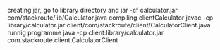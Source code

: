 creating jar, go to library directory and 
		jar -cf calculator.jar com/stackroute/lib/Calculator.java
compiling clientCalculator
		javac -cp library/calculator.jar client/com/stackroute/client/CalculatorClient.java
runnig programme
		java -cp client:library/calculator.jar com.stackroute.client.CalculatorClient